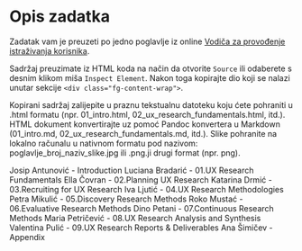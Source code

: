# Opis zadatka

Zadatak vam je preuzeti po jedno poglavlje iz online [Vodiča za provođenje istraživanja korisnika](https://www.userinterviews.com/ux-research-field-guide). 

Sadržaj preuzimate iz HTML koda na način da otvorite `Source` ili odaberete s desnim klikom miša `Inspect Element`. Nakon toga kopirajte dio koji se nalazi unutar sekcije `<div class="fg-content-wrap">`. 

Kopirani sadržaj zalijepite u praznu tekstualnu datoteku koju ćete pohraniti u .html formatu (npr. 01_intro.html, 02_ux_research_fundamentals.html, itd.). HTML dokument konvertirajte uz pomoć Pandoc konvertera u Markdown (01_intro.md, 02_ux_research_fundamentals.md, itd.). Slike pohranite na lokalno računalu u nativnom formatu pod nazivom: poglavlje_broj_naziv_slike.jpg ili .png.ji drugi format (npr. png). 

Josip Antunović - Introduction
Luciana Bradarić - 01.UX Research Fundamentals
Ella Čovran - 02.Planning UX Research
Katarina Drmić - 03.Recruiting for UX Research
Iva Ljutić - 04.UX Research Methodologies
Petra Mikulić - 05.Discovery Research Methods
Roko Mustać - 06.Evaluative Research Methods
Dino Petani - 07.Continuous Research Methods
Maria Petričević - 08.UX Research Analysis and Synthesis
Valentina Pulić - 09.UX Research Reports & Deliverables
Ana Šimičev - Appendix
